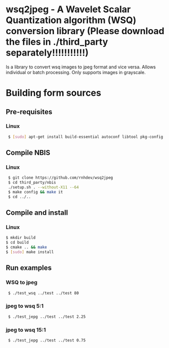 wsq2jpeg - A Wavelet Scalar Quantization algorithm (WSQ) conversion library (Please download the files in ./third_party separately!!!!!!!!!!!)
===========================

Is a library to convert wsq images to jpeg format and vice versa. Allows individual or batch processing. Only supports images in grayscale. 
# Building form sources
## Pre-requisites
### Linux
```sh
 $ [sudo] apt-get install build-essential autoconf libtool pkg-config
```
## Compile NBIS
### Linux
```sh
 $ git clone https://github.com/rnhdev/wsq2jpeg
 $ cd third_party/nbis
 ./setup.sh . --without-X11 --64
 $ make config && make it
 $ cd ../..
 ```
 ## Compile and install
 ### Linux
 ```sh
 $ mkdir build 
 $ cd build
 $ cmake .. && make
 $ [sudo] make install
 ```
 ## Run examples
### WSQ to jpeg
```sh
 $ ./test_wsq ../test ../test 80
 ```
 ### jpeg to wsq 5:1
```sh
 $ ./test_jepg ../test ../test 2.25 
 ```
 
 ### jpeg to wsq 15:1
```sh
 $ ./test_jepg ../test ../test 0.75
 ```
